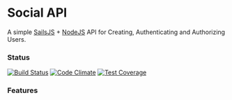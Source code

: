 # Social API

A simple [SailsJS] + [NodeJS] API for Creating, Authenticating and Authorizing Users.

### Status

[![Build Status](https://travis-ci.org/algope/social-api.svg?branch=master)](https://travis-ci.org/algope/social-api)
[![Code Climate](https://codeclimate.com/github/algope/social-api/badges/gpa.svg)](https://codeclimate.com/github/algope/social-api)
[![Test Coverage](https://codeclimate.com/github/algope/social-api/badges/coverage.svg)](https://codeclimate.com/github/algope/social-api/coverage)

### Features




[SailsJS]: <http://sailsjs.org/>
[NodeJS]: <https://nodejs.org/en/>